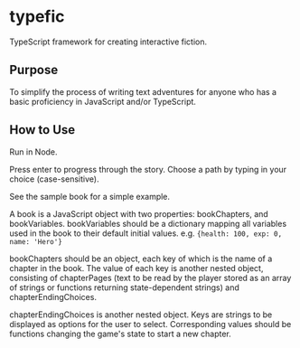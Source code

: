 # typefic
TypeScript framework for creating interactive fiction.

## Purpose

To simplify the process of writing text adventures for anyone who has a basic proficiency in JavaScript and/or TypeScript.

## How to Use

Run in Node.

Press enter to progress through the story. Choose a path by typing in your choice (case-sensitive).

See the sample book for a simple example.

A book is a JavaScript object with two properties: bookChapters, and bookVariables. bookVariables should be a dictionary mapping all variables used in the book to their default initial values. e.g. `{health: 100, exp: 0, name: 'Hero'}`

bookChapters should be an object, each key of which is the name of a chapter in the book. The value of each key is another nested object, consisting of chapterPages (text to be read by the player stored as an array of strings or functions returning state-dependent strings) and chapterEndingChoices. 

chapterEndingChoices is another nested object. Keys are strings to be displayed as options for the user to select. Corresponding values should be functions changing the game's state to start a new chapter.
